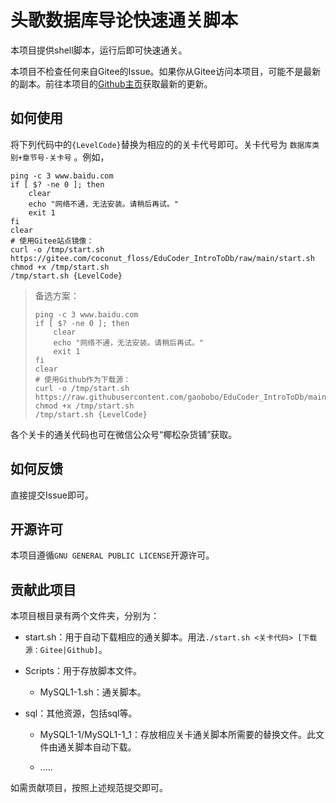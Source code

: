 # 头歌数据库导论快速通关脚本
 本项目提供shell脚本，运行后即可快速通关。

本项目不检查任何来自Gitee的Issue。如果你从Gitee访问本项目，可能不是最新的副本。前往本项目的[Github主页](https://gitee.com/coconut_floss/EduCoder_IntroToDb)获取最新的更新。

## 如何使用

将下列代码中的`{LevelCode}`替换为相应的的关卡代号即可。关卡代号为 `数据库类别+章节号-关卡号` 。例如， 

```shell
ping -c 3 www.baidu.com
if [ $? -ne 0 ]; then
    clear
    echo "网络不通，无法安装。请稍后再试。"
    exit 1
fi
clear
# 使用Gitee站点镜像：
curl -o /tmp/start.sh https://gitee.com/coconut_floss/EduCoder_IntroToDb/raw/main/start.sh
chmod +x /tmp/start.sh
/tmp/start.sh {LevelCode}
```

> 备选方案：
> ```shell
> ping -c 3 www.baidu.com
> if [ $? -ne 0 ]; then
>     clear
>     echo "网络不通，无法安装。请稍后再试。"
>     exit 1
> fi
> clear
> # 使用Github作为下载源：
> curl -o /tmp/start.sh https://raw.githubusercontent.com/gaobobo/EduCoder_IntroToDb/main/start.sh
> chmod +x /tmp/start.sh
> /tmp/start.sh {LevelCode}
> ```

各个关卡的通关代码也可在微信公众号“椰松杂货铺”获取。

## 如何反馈

直接提交Issue即可。

## 开源许可

本项目遵循`GNU GENERAL PUBLIC LICENSE`开源许可。

## 贡献此项目

本项目根目录有两个文件夹，分别为：

- start.sh：用于自动下载相应的通关脚本。用法`./start.sh <关卡代码> [下载源：Gitee|Github]`。

- Scripts：用于存放脚本文件。

    - MySQL1-1.sh：通关脚本。

- sql：其他资源，包括sql等。
    - MySQL1-1/MySQL1-1_1：存放相应关卡通关脚本所需要的替换文件。此文件由通关脚本自动下载。
    
    - .....

如需贡献项目，按照上述规范提交即可。